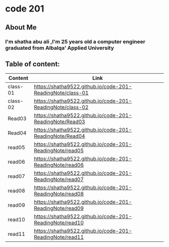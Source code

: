 # code 201
## About Me
### I'm shatha abu ali ,I'm 25 years old a computer engineer graduated from Albalqa' Applied University

##  Table of content:

| Content | Link |
| ------------- | ------------- |
| class-01 | https://shatha9522.github.io/code-201-ReadingNote/class-01 |
| class-02 |https://shatha9522.github.io/code-201-ReadingNote/class-02|
| Read03 | https://shatha9522.github.io/code-201-ReadingNote/Read03 |
| Read04 |https://shatha9522.github.io/code-201-ReadingNote/Read04 |
| read05 | https://shatha9522.github.io/code-201-ReadingNote/read05 |
| read06 | https://shatha9522.github.io/code-201-ReadingNote/read06 |
| read07 | https://shatha9522.github.io/code-201-ReadingNote/read07 |
| read08 | https://shatha9522.github.io/code-201-ReadingNote/read08 |
| read09 | https://shatha9522.github.io/code-201-ReadingNote/read09 |
| read10 | https://shatha9522.github.io/code-201-ReadingNote/read10 |
| read11 | https://shatha9522.github.io/code-201-ReadingNote/read11 |
